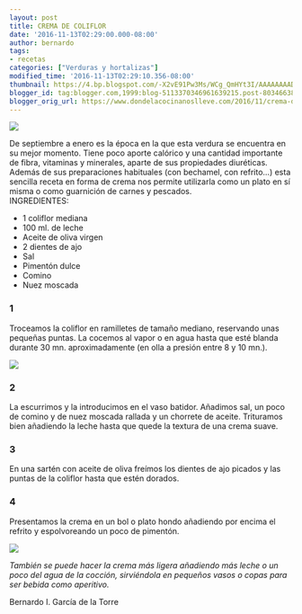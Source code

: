 ```yaml
---
layout: post
title: CREMA DE COLIFLOR
date: '2016-11-13T02:29:00.000-08:00'
author: bernardo
tags:
- recetas
categories: ["Verduras y hortalizas"]
modified_time: '2016-11-13T02:29:10.356-08:00'
thumbnail: https://4.bp.blogspot.com/-X2vE91Pw3Ms/WCg_QmHYt3I/AAAAAAAADH8/Uc3CDyrgZroS9w8xKfMzE50uUAA-paRCQCLcB/s72-c/03.JPG
blogger_id: tag:blogger.com,1999:blog-5113370346961639215.post-8034663892253306737
blogger_orig_url: https://www.dondelacocinanoslleve.com/2016/11/crema-de-coliflor.html
---
```


![](https://4.bp.blogspot.com/-X2vE91Pw3Ms/WCg_QmHYt3I/AAAAAAAADH8/Uc3CDyrgZroS9w8xKfMzE50uUAA-paRCQCLcB/s400/03.JPG)

  
De septiembre a enero es la época en la que esta verdura se encuentra en su mejor momento. Tiene poco aporte calórico y una cantidad importante de fibra, vitaminas y minerales, aparte de sus propiedades diuréticas. Además de sus preparaciones habituales (con bechamel, con refrito…) esta sencilla receta en forma de crema nos permite utilizarla como un plato en sí misma o como guarnición de carnes y pescados.  
INGREDIENTES:
* 1 coliflor mediana
* 100 ml. de leche
* Aceite de oliva virgen
* 2 dientes de ajo
* Sal
* Pimentón dulce
* Comino
* Nuez moscada  

### 1

Troceamos la coliflor en ramilletes de tamaño mediano, reservando unas pequeñas puntas. La cocemos al vapor o en agua hasta que esté blanda durante 30 mn. aproximadamente (en olla a presión entre 8 y 10 mn.).  

![](https://1.bp.blogspot.com/-4LqYIAOJtSI/WCg_k1x1pKI/AAAAAAAADIA/WHi3hxtC-dIvH-zt9XH1DuIezIHaLwjgwCLcB/s320/01.JPG)

  

### 2

La escurrimos y la introducimos en el vaso batidor. Añadimos sal, un poco de comino y de nuez moscada rallada y un chorrete de aceite. Trituramos bien añadiendo la leche hasta que quede la textura de una crema suave.  

### 3

En una sartén con aceite de oliva freímos los dientes de ajo picados y las puntas de la coliflor hasta que estén dorados.  

### 4

Presentamos la crema en un bol o plato hondo añadiendo por encima el refrito y espolvoreando un poco de pimentón.  

![](https://3.bp.blogspot.com/-j4pLArhouHg/WCg_91nEpJI/AAAAAAAADIE/QvyNNSV72UEwvSxvHL88iRV6sjlxHKKMACLcB/s320/02.JPG)

  
_También se puede hacer la crema más ligera añadiendo más leche o un poco del agua de la cocción, sirviéndola en pequeños vasos o copas para ser bebida como aperitivo._  

Bernardo I. García de la Torre
